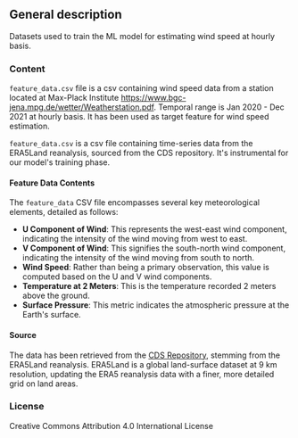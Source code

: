 ## General description
Datasets used to train the ML model for estimating wind speed at hourly basis. 

### Content

`feature_data.csv` file is a csv containing wind speed data from a station located at Max-Plack Institute https://www.bgc-jena.mpg.de/wetter/Weatherstation.pdf. Temporal range is Jan 2020 - Dec 2021 at hourly basis. It has been used as target feature for wind speed estimation. 

`feature_data.csv` is a csv file containing time-series data from the ERA5Land reanalysis, sourced from the CDS repository. It's instrumental for our model's training phase.

#### Feature Data Contents

The `feature_data` CSV file encompasses several key meteorological elements, detailed as follows:

- **U Component of Wind**: This represents the west-east wind component, indicating the intensity of the wind moving from west to east.
- **V Component of Wind**: This signifies the south-north wind component, indicating the intensity of the wind moving from south to north.
- **Wind Speed**: Rather than being a primary observation, this value is computed based on the U and V wind components.
- **Temperature at 2 Meters**: This is the temperature recorded 2 meters above the ground.
- **Surface Pressure**: This metric indicates the atmospheric pressure at the Earth's surface.

#### Source

The data has been retrieved from the [CDS Repository](https://cds.climate.copernicus.eu/cdsapp#!/home), stemming from the ERA5Land reanalysis. ERA5Land is a global land-surface dataset at 9 km resolution, updating the ERA5 reanalysis data with a finer, more detailed grid on land areas.

### License
Creative Commons Attribution 4.0 International License
